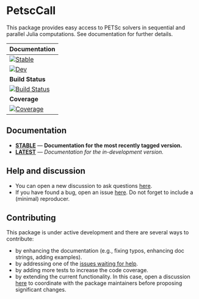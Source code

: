 # PetscCall

This package provides easy access to PETSc solvers in sequential and parallel Julia computations. See documentation for further details.


| **Documentation** |
|:------------ |
| [![Stable](https://img.shields.io/badge/docs-stable-blue.svg)](https://fverdugo.github.io/PetscCall.jl/stable/) |
| [![Dev](https://img.shields.io/badge/docs-dev-blue.svg)](https://fverdugo.github.io/PetscCall.jl/dev/) |
|**Build Status** |
[![Build Status](https://github.com/fverdugo/PetscCall.jl/actions/workflows/CI.yml/badge.svg?branch=main)](https://github.com/fverdugo/PetscCall.jl/actions/workflows/CI.yml?query=branch%3Amain) |
|**Coverage** |
| [![Coverage](https://codecov.io/gh/fverdugo/PetscCall.jl/branch/main/graph/badge.svg)](https://codecov.io/gh/fverdugo/PetscCall.jl) |

## Documentation

- [**STABLE**](https://fverdugo.github.io/PetscCall.jl/stable) &mdash; **Documentation for the most recently tagged version.**
- [**LATEST**](https://fverdugo.github.io/PetscCall.jl/dev) &mdash; *Documentation for the in-development version.*

## Help and discussion

- You can open a new discussion to ask questions [here](https://github.com/fverdugo/PetscCall.jl/discussions).
- If you have found a bug, open an issue [here](https://github.com/fverdugo/PetscCall.jl/issues). Do not forget to include a (minimal) reproducer.

## Contributing

This package is under active development and there are several ways to contribute:

- by enhancing the documentation (e.g., fixing typos, enhancing doc strings, adding examples).
- by addressing one of the [issues waiting for help](https://github.com/fverdugo/PetscCall.jl/labels/help%20wanted).
- by adding more tests to increase the code coverage.
- by extending the current functionality. In this case, open a discussion [here](https://github.com/fverdugo/PetscCall.jl/discussions) to coordinate with the package maintainers before proposing significant changes.
